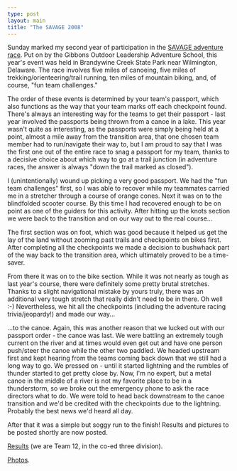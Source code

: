 ```yaml
---
type: post
layout: main
title: "The SAVAGE 2008"
---
```

Sunday marked my second year of participation in the [SAVAGE adventure
race](http://www.goalsara.org/yr2008/sav_race.html). Put on by the Gibbons
Outdoor Leadership Adventure School, this year's event was held in Brandywine
Creek State Park near Wilmington, Delaware. The race involves five miles of
canoeing, five miles of trekking/orienteering/trail running, ten miles of
mountain biking, and, of course, "fun team challenges."

  
The order of these events is determined by your team's passport, which also
functions as the way that your team marks off each checkpoint found. There's
always an interesting way for the teams to get their passport - last year
involved the passports being thrown from a canoe in a lake. This year wasn't
quite as interesting, as the passports were simply being held at a point,
almost a mile away from the transition area, that one chosen team member had
to run/navigate their way to, but I am proud to say that I was the first one
out of the entire race to snag a passport for my team, thanks to a decisive
choice about which way to go at a trail junction (in adventure races, the
answer is always "down the trail marked as closed").

  
I (unintentionally) wound up picking a very good passport. We had the "fun
team challenges" first, so I was able to recover while my teammates carried me
in a stretcher through a course of orange cones. Next it was on to the
blindfolded scooter course. By this time I had recovered enough to be on point
as one of the guiders for this activity. After hitting up the knots section we
were back to the transition and on our way out to the real course...

  
The first section was on foot, which was good because it helped us get the lay
of the land without zooming past trails and checkpoints on bikes first. After
completing all the checkpoints we made a decision to bushwhack part of the way
back to the transition area, which ultimately proved to be a time-saver.

  
From there it was on to the bike section. While it was not nearly as tough as
last year's course, there were definitely some pretty brutal stretches. Thanks
to a slight navigational mistake by yours truly, there was an additional very
tough stretch that really didn't need to be in there. Oh well :-)
Nevertheless, we hit all the checkpoints (including the adventure racing
trivia/jeopardy!) and made our way...

  
...to the canoe. Again, this was another reason that we lucked out with our
passport order - the canoe was last. We were battling an extremely tough
current on the river and at times would even get out and have one person
push/steer the canoe while the other two paddled. We headed upstream first and
kept hearing from the teams coming back down that we still had a long way to
go. We pressed on - until it started lightning and the rumbles of thunder
started to get pretty close by. Now, I'm no expert, but a metal canoe in the
middle of a river is not my favorite place to be in a thunderstorm, so we
broke out the emergency phone to ask the race directors what to do. We were
told to head back downstream to the canoe transition and we'd be credited with
the checkpoints due to the lightning. Probably the best news we'd heard all
day.

  
After that it was a simple but soggy run to the finish! Results and pictures
to be posted shortly are now posted.

  
[Results](http://www.goalsara.org/yr2008/sav_results.html) (we are Team 12, in
the co-ed three division).

  
[Photos](http://picasaweb.google.com/andybrett/Savage_2008).

  

